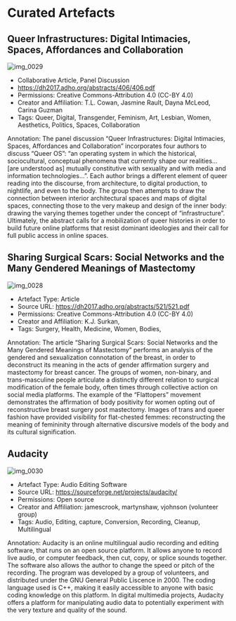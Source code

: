 # Curated Artefacts 

## Queer Infrastructures: Digital Intimacies, Spaces, Affordances and Collaboration

![img_0029](https://user-images.githubusercontent.com/31862704/31364046-6613356c-ad30-11e7-81b8-5a80b8d83978.PNG)

- Collaborative Article, Panel Discussion
- https://dh2017.adho.org/abstracts/406/406.pdf
- Permissions: Creative Commons-Attribution 4.0 (CC-BY 4.0)
- Creator and Affiliation: T.L. Cowan, Jasmine Rault, Dayna McLeod, Carina Guzman
- Tags: Queer, Digital, Transgender, Feminism, Art, Lesbian, Women, Aesthetics, Politics, Spaces, Collaboration

Annotation: The panel discussion “Queer Infrastructures: Digital Intimacies, Spaces, Affordances and Collaboration” incorporates four authors to discuss “Queer OS”: “an operating system in which the historical, sociocultural, conceptual phenomena that currently shape our realities…[are understood as] mutually constitutive with sexuality and with media and information technologies…”. Each author brings a different element of queer reading into the discourse, from architecture, to digital production, to nightlife, and even to the body. The group then attempts to draw the connection between interior architectural spaces and maps of digital spaces, connecting those to the very makeup and design of the inner body: drawing the varying themes together under the concept of “infrastructure”. Ultimately, the abstract calls for a mobilization of queer histories in order to build future online platforms that resist dominant ideologies and their call for full public access in online spaces.  

##  Sharing Surgical Scars: Social Networks and the Many Gendered Meanings of Mastectomy 

![img_0028](https://user-images.githubusercontent.com/31862704/31364096-8de7157c-ad30-11e7-83ef-7ba820544770.PNG)

- Artefact Type: Article
- Source URL: https://dh2017.adho.org/abstracts/521/521.pdf
- Permissions: Creative Commons-Attribution 4.0 (CC-BY 4.0)
- Creator and Affiliation: K.J. Surkan, 
- Tags: Surgery, Health, Medicine, Women, Bodies, 

Annotation: The article  “Sharing Surgical Scars: Social Networks and the Many Gendered Meanings of Mastectomy” performs an analysis of the gendered and sexualization connotation of the breast, in order to deconstruct its meaning in the acts of gender affirmation surgery and mastectomy for breast cancer. The groups of women, non-binary, and trans-masculine people articulate a distinctly different relation to surgical modification of the female body, often times through collective action on social media platforms. The example of the “Flattopers” movement demonstrates the affirmation of body positivity for women opting out of reconstructive breast surgery post mastectomy. Images of trans and queer fashion have provided visibility for flat-chested femmes: reconstructing the meaning of femininity through alternative discursive models of the body and its cultural signification. 

## Audacity

![img_0030](https://user-images.githubusercontent.com/31862704/31364005-42dc1b36-ad30-11e7-82b5-18bdfcd2dd38.PNG)

- Artefact Type: Audio Editing Software
- Source URL: https://sourceforge.net/projects/audacity/
- Permissions: Open source 
- Creator and Affiliation: jamescrook, martynshaw, vjohnson (volunteer group)
- Tags: Audio, Editing, capture, Conversion, Recording, Cleanup, Multilingual

Annotation: Audacity is an online multilingual audio recording and editing software, that runs on an open source platform. It allows anyone to record live audio, or computer feedback, then cut, copy, or splice sounds together. The software also allows the author to change the speed or pitch of the recording. The program was developed by a group of volunteers, and distributed under the GNU General Public Liscence in 2000. The coding language used is C++, making it easily accessible to anyone with basic coding knowledge on this platform. In digital multimedia projects, Audacity offers a platform for manipulating audio data to potentially experiment with the very texture and quality of the sound. 
